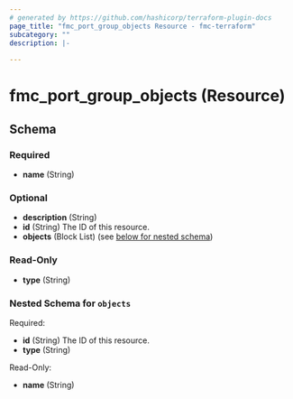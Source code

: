 ```yaml
---
# generated by https://github.com/hashicorp/terraform-plugin-docs
page_title: "fmc_port_group_objects Resource - fmc-terraform"
subcategory: ""
description: |-
  
---
```


# fmc_port_group_objects (Resource)





<!-- schema generated by tfplugindocs -->
## Schema

### Required

- **name** (String)

### Optional

- **description** (String)
- **id** (String) The ID of this resource.
- **objects** (Block List) (see [below for nested schema](#nestedblock--objects))

### Read-Only

- **type** (String)

<a id="nestedblock--objects"></a>
### Nested Schema for `objects`

Required:

- **id** (String) The ID of this resource.
- **type** (String)

Read-Only:

- **name** (String)


